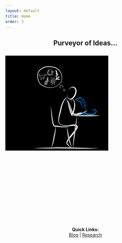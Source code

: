 ```yaml
---
layout: default
title: Home
order: 3
---
```

<h2 style="text-align:center;">Purveyor of Ideas...</h2>

<img src="/images/pic1.png" align=centre style="width:324px;height:297px;margin-top:10px;margin-right:30px"/>


<br>
<br>
<br>
<br>
<br>
<br>
<br>
<br>
<br>
<br>
<br>
<br>
<br>
<br>

<p align="center">
  <b>Quick Links:</b><br>
  <a href="http://non-singularity.github.io/Blog">Blog</a> |
  <a href="http://non-singularity.github.io/Research">Research</a>
  <br><br>
</p>
